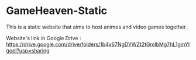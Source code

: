 # GameHeaven-Static

This is a static website that aims to host animes and video games together .

Website's link in Google Drive : https://drive.google.com/drive/folders/1b4x67NgDYWZt2tGmIbMg7hL1gmYIgoel?usp=sharing
